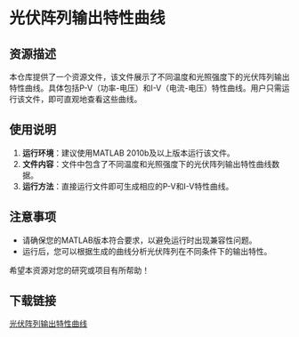 # 光伏阵列输出特性曲线

## 资源描述

本仓库提供了一个资源文件，该文件展示了不同温度和光照强度下的光伏阵列输出特性曲线。具体包括P-V（功率-电压）和I-V（电流-电压）特性曲线。用户只需运行该文件，即可直观地查看这些曲线。

## 使用说明

1. **运行环境**：建议使用MATLAB 2010b及以上版本运行该文件。
2. **文件内容**：文件中包含了不同温度和光照强度下的光伏阵列输出特性曲线数据。
3. **运行方法**：直接运行文件即可生成相应的P-V和I-V特性曲线。

## 注意事项

- 请确保您的MATLAB版本符合要求，以避免运行时出现兼容性问题。
- 运行后，您可以根据生成的曲线分析光伏阵列在不同条件下的输出特性。

希望本资源对您的研究或项目有所帮助！

## 下载链接

[光伏阵列输出特性曲线](https://pan.quark.cn/s/52beb6303b62)
